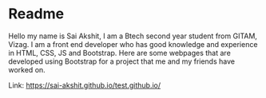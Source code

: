 # Readme
Hello my name is Sai Akshit, I am a Btech second year student from GITAM, Vizag.
I am a front end developer who has good knowledge and experience in HTML, CSS, JS and Bootstrap.
Here are some webpages that are developed using Bootstrap for a project that me and my friends have worked on.

Link: https://sai-akshit.github.io/test.github.io/
